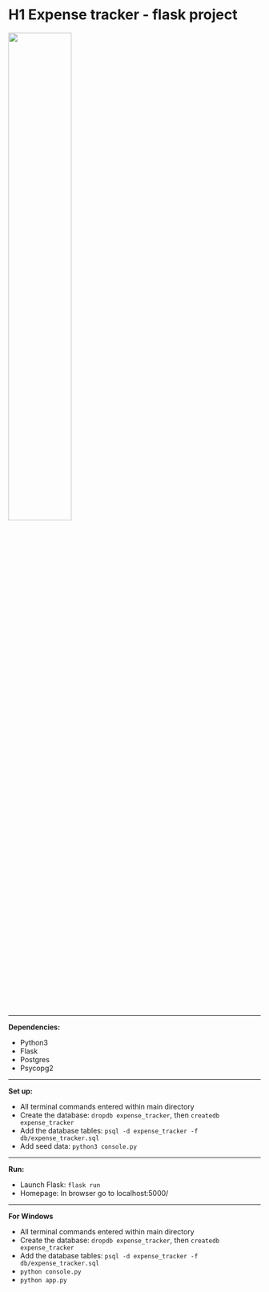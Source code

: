 # H1 Expense tracker - flask project

<img src="https://github.com/NodeToNowhere/Expense-Tracker-Project/blob/main/assets/Preview.png" width="50%" height="50%">

---

**Dependencies:**

- Python3
- Flask
- Postgres
- Psycopg2

---

**Set up:**

- All terminal commands entered within main directory
- Create the database: `dropdb expense_tracker`, then `createdb expense_tracker`
- Add the database tables: `psql -d expense_tracker -f db/expense_tracker.sql`
- Add seed data: `python3 console.py`

---

**Run:**

- Launch Flask: `flask run`
- Homepage: In browser go to localhost:5000/

---

**For Windows**

- All terminal commands entered within main directory
- Create the database: `dropdb expense_tracker`, then `createdb expense_tracker`
- Add the database tables: `psql -d expense_tracker -f db/expense_tracker.sql`
- `python console.py`
- `python app.py`

